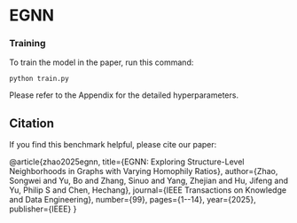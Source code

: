 # EGNN

### Training

To train the model in the paper, run this command:

```train
python train.py
```

Please refer to the Appendix for the detailed hyperparameters.

## Citation
If you find this benchmark helpful, please cite our paper:

  @article{zhao2025egnn,
    title={EGNN: Exploring Structure-Level Neighborhoods in Graphs with Varying Homophily Ratios},
    author={Zhao, Songwei and Yu, Bo and Zhang, Sinuo and Yang, Zhejian and Hu, Jifeng and Yu, Philip S and Chen, Hechang},
    journal={IEEE Transactions on Knowledge and Data Engineering},
    number={99},
    pages={1--14},
    year={2025},
    publisher={IEEE}
  }

